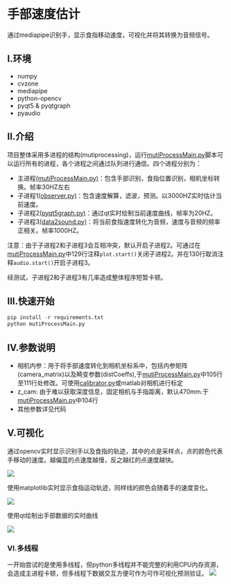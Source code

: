 # 手部速度估计

通过mediapipe识别手，显示食指移动速度，可视化并将其转换为音频信号。

## I.环境

+ numpy
+ cvzone
+ mediapipe
+ python-opencv
+ pyqt5 & pyqtgraph
+ pyaudio


## II.介绍

项目整体采用多进程的结构(mutiprocessing)，运行[mutiProcessMain.py](mutiProcessMain.py)脚本可以运行所有的进程，各个进程之间通过队列进行通信。四个进程分别为：

+ 主进程[(mutiProcessMain.py)](mutiProcessMain.py)：包含手部识别，食指位置识别，相机坐标转换。帧率30HZ左右
+ 子进程1[(observer.py)](./process/observer.py)：包含速度解算，滤波，预测。以3000HZ实时估计当前速度。
+ 子进程2[(pyqt5graph.py)](./process/pyqt5graph.py)：通过qt实时绘制当前速度曲线，帧率为20HZ。
+ 子进程3[(data2sound.py)](./process/data2sound.py)：将当前食指速度转化为音频，速度与音频的频率正相关。帧率1000HZ。

注意：由于子进程2和子进程3会互相冲突，默认开启子进程2。可通过在[mutiProcessMain.py](mutiProcessMain.py)中129行注释`plot.start()`关闭子进程2。并在130行取消注释`audio.start()`开启子进程3。

经测试，子进程2和子进程3有几率造成整体程序短暂卡顿。

## III.快速开始
 ```python
 pip install -r requirements.txt
 python mutiProcessMain.py
 ```

## IV.参数说明

+ 相机内参：用于将手部速度转化到相机坐标系中，包括内参矩阵(camera_matrix)以及畸变参数(distCoeffs),于[mutiProcessMain.py](mutiProcessMain.py)中105行至111行处修改。可使用[calibrator.py](calibrator.py)或matlab对相机进行标定
+ z_cam: 由于难以获取深度信息，固定相机与手指距离，默认470mm.于[mutiProcessMain.py](mutiProcessMain.py)中104行
+ 其他参数详见代码
  
## V.可视化
通过opencv实时显示识别手以及食指的轨迹，其中的点是采样点，点的颜色代表手移动的速度。越偏蓝的点速度越慢，反之越红的点速度越快。

![](https://media.giphy.com/media/0DixGSD54VXMcVM71w/giphy.gif)

使用matplotlib实时显示食指运动轨迹，同样线的颜色会随着手的速度变化。
  
![](https://media.giphy.com/media/5fbrq8LncPV2dYy0VR/giphy.gif)

使用qt绘制出手部数据的实时曲线

![](https://media.giphy.com/media/gvnhA8defsQp7BeJSi/giphy-downsized-large.gif)

### VI.多线程
一开始尝试的是使用多线程，但python多线程并不能完整的利用CPU内存资源，会造成主进程卡顿，但多线程下数据交互方便可作为可作可视化预测验证。
![](https://media.giphy.com/media/ewtubEHnABGMRFYIlM/giphy-downsized-large.gif)
